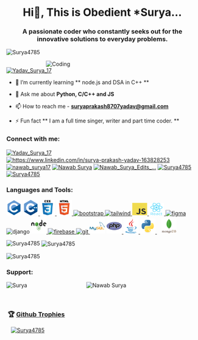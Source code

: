<h1 align="center">Hi👋, This is Obedient *Surya... </h1>
<h3 align="center">A passionate coder who constantly seeks out for the innovative solutions to everyday problems. </h3>
<p align="left"> <img src="https://komarev.com/ghpvc/?username=Surya4785&label=Profile%20views&color=0e75b6&style=flat" alt="Surya4785" /> </p>
<img align="right" alt="Coding" width="400" src="https://media.tenor.com/2uyENRmiUt0AAAAC/coding.gif">

<p align="left"> <a href="https://twitter.com/Yadav_Surya_17" target="blank"><img src="https://img.shields.io/twitter/follow/Yadav_Surya_17?logo=twitter&style=for-the-badge" alt="Yadav_Surya_17" /></a> </p>

- 🌱 I’m currently learning ** node.js and  DSA in C++ **
  
- 💬 Ask me about **Python, C/C++ and JS**           

- 📫 How to reach me -  **suryaprakash8707yadav@gmail.com**

- ⚡ Fun fact ** I am a full time singer, writer and part time coder. **

<h3 align="left">Connect with me:</h3>
<p align="left">
  <a href="https://x.com/i/flow/login?redirect_after_login=%2FYadav_Surya_17" target="blank"><img align="center" src="https://raw.githubusercontent.com/rahuldkjain/github-profile-readme-generator/master/src/images/icons/Social/twitter.svg" alt="Yadav_Surya_17" height="30" width="40" /></a>  
  <a href="https://linkedin.com/in/https://www.linkedin.com/in/surya-prakash-yadav-163828253" target="blank"><img align="center" src="https://raw.githubusercontent.com/rahuldkjain/github-profile-readme-generator/master/src/images/icons/Social/linked-in-alt.svg" alt="https://www.linkedin.com/in/surya-prakash-yadav-163828253" height="30" width="40" /></a>
<a href="https://instagram.com/nawab_surya17" target="blank"><img align="center" src="https://raw.githubusercontent.com/rahuldkjain/github-profile-readme-generator/master/src/images/icons/Social/instagram.svg" alt="nawab_surya17" height="30" width="40" /></a>
<a href="https://www.facebook.com/shouryakumar.yadav.1?mibextid=ZbWKwL" target="blank"><img align="center" src="https://raw.githubusercontent.com/rahuldkjain/github-profile-readme-generator/master/src/images/icons/Social/facebook.svg" alt="Nawab Surya" height="30" width="40" /></a>
<a href="https://www.youtube.com/@Nawab_Surya_Edits_..." target="blank"><img align="center" src="https://raw.githubusercontent.com/rahuldkjain/github-profile-readme-generator/master/src/images/icons/Social/youtube.svg" alt="Nawab_Surya_Edits_..." height="30" width="40" /></a>  
<a href="https://leetcode.com/u/Surya4785/" target="blank"><img align="center" src="https://raw.githubusercontent.com/rahuldkjain/github-profile-readme-generator/master/src/images/icons/Social/leet-code.svg" alt="Surya4785" height="30" width="40" /></a>
<a href="https://www.hackerrank.com/profile/Surya4785" target="blank"><img align="center" src="https://raw.githubusercontent.com/rahuldkjain/github-profile-readme-generator/master/src/images/icons/Social/hackerrank.svg" alt="Surya4785" height="30" width="40" /></a>
  
</p>
<h3 align="left">Languages and Tools:</h3>

<p align="left">   
  <img src="https://raw.githubusercontent.com/devicons/devicon/master/icons/c/c-original.svg" alt="c" width="40" height="40"/> </a> <a href="https://www.w3schools.com/cpp/" target="_blank" rel="noreferrer"> <img src="https://raw.githubusercontent.com/devicons/devicon/master/icons/cplusplus/cplusplus-original.svg" alt="cplusplus" width="40" height="40"/> </a> <a href="https://www.w3schools.com/css/" target="_blank" rel="noreferrer"> <img src="https://raw.githubusercontent.com/devicons/devicon/master/icons/css3/css3-original-wordmark.svg" alt="css3" width="40" height="40"/> </a> <a href="https://www.djangoproject.com/" target="_blank" rel="noreferrer">
<img src="https://raw.githubusercontent.com/devicons/devicon/master/icons/html5/html5-original-wordmark.svg" alt="html5" width="40" height="40"/> </a> <a href="https://www.java.com" target="_blank" rel="noreferrer">
<a href="https://getbootstrap.com" target="_blank" rel="noreferrer"> <img src="https://github.com/AritraChakraborty2003/AritraChakraborty2003/assets/107548404/21da152b-fc58-413e-a91a-a8d3644d2125" alt="bootstrap" width="60" height="40"/> </a> <a href="https://www.cprogramming.com/" target="_blank" rel="noreferrer">
<a href="https://tailwindcss.com/" target="_blank" rel="noreferrer"> <img src="https://www.vectorlogo.zone/logos/tailwindcss/tailwindcss-icon.svg" alt="tailwind" width="40" height="40"/> </a>
<a href="https://developer.mozilla.org/en-US/docs/Web/JavaScript" target="_blank" rel="noreferrer"> <img src="https://raw.githubusercontent.com/devicons/devicon/master/icons/javascript/javascript-original.svg" alt="javascript" width="40" height="33"/> </a> <a href="https://www.mysql.com/" target="_blank" rel="noreferrer">
 <a href="https://reactjs.org/" target="_blank" rel="noreferrer"> <img src="https://raw.githubusercontent.com/devicons/devicon/master/icons/react/react-original-wordmark.svg" alt="react" width="40" height="33"/> </a> <a href="https://www.sqlite.org/" target="_blank" rel="noreferrer">
<a href="https://www.figma.com/" target="_blank" rel="noreferrer"> <img src="https://www.vectorlogo.zone/logos/figma/figma-icon.svg" alt="figma" width="40" height="33"/> </a>
<a> <img src="https://cdn.worldvectorlogo.com/logos/django.svg" alt="django" width="40" height="33"/> </a>
<a href="https://nodejs.org" target="_blank" rel="noreferrer"> <img src="https://raw.githubusercontent.com/devicons/devicon/master/icons/nodejs/nodejs-original-wordmark.svg" alt="nodejs" width="40" height="45"/> </a>
<a href="https://firebase.google.com/" target="_blank" rel="noreferrer"> <img src="https://www.vectorlogo.zone/logos/firebase/firebase-icon.svg" alt="firebase" width="40" height="40"/> </a> <a href="https://git-scm.com/" target="_blank" rel="noreferrer"> <img src="https://www.vectorlogo.zone/logos/git-scm/git-scm-icon.svg" alt="git" width="40" height="40"/> </a> <img src="https://raw.githubusercontent.com/devicons/devicon/master/icons/mysql/mysql-original-wordmark.svg" alt="mysql" width="40" height="40"/> </a> <a href="https://www.php.net" target="_blank" rel="noreferrer"> <img src="https://raw.githubusercontent.com/devicons/devicon/master/icons/php/php-original.svg" alt="php" width="40" height="40"/> </a> <a href="https://www.python.org" target="_blank" rel="noreferrer"> 
<a href="https://www.java.com" target="_blank" rel="noreferrer"> <img src="https://raw.githubusercontent.com/devicons/devicon/master/icons/java/java-original.svg" alt="java" width="40" height="40"/> </a> 
 <a href="https://www.python.org" target="_blank" rel="noreferrer"> <img src="https://raw.githubusercontent.com/devicons/devicon/master/icons/python/python-original.svg" alt="python" width="40" height="40"/> </a>&nbsp;&nbsp; 
<a><img src="https://raw.githubusercontent.com/devicons/devicon/master/icons/mongodb/mongodb-original-wordmark.svg" alt="mongodb" width="40" height="40"/> </a>&nbsp;&nbsp; 
  </p>
<p><img align="left" src="https://github-readme-stats.vercel.app/api/top-langs?username=Surya4785&show_icons=true&locale=en&layout=compact" alt="Surya4785" /></p>

<p>&nbsp;<img align="center" src="https://github-readme-stats.vercel.app/api?username=Surya4785&show_icons=true&locale=en" alt="Surya4785" /></p>
<p><img align="center" src="https://github-readme-streak-stats.herokuapp.com/?user=Surya4785&" alt="Surya4785" /></p><h3 align="left">Support:</h3>
<p><a href="https://www.buymeacoffee.com/Surya"> <img align="left" src="https://cdn.buymeacoffee.com/buttons/v2/default-yellow.png" height="50" width="210" alt="Surya" /></a><a href="https://ko-fi.com/Nawab Surya"> <img align="left" src="https://cdn.ko-fi.com/cdn/kofi3.png?v=3" height="50" width="210" alt="Nawab Surya" /></a></p><br><br>

<br>

<h3>&nbsp;🏆  <u>Github Trophies</u></h3>
<p align="left"> &nbsp;&nbsp;&nbsp;<a href="https://github.com/ryo-ma/github-profile-trophy"><img src="https://github-profile-trophy.vercel.app/?username=Surya4785" alt="Surya4785"/></a> </p>
